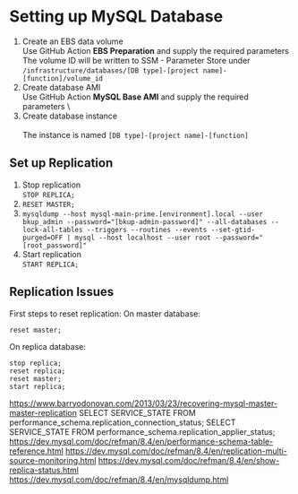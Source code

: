 # Setting up MySQL Database
1. Create an EBS data volume \
Use GitHub Action __EBS Preparation__ and supply the required parameters \
The volume ID will be written to SSM - Parameter Store under ```/infrastructure/databases/[DB type]-[project name]-[function]/volume_id```
2. Create database AMI \
Use GitHub Action __MySQL Base AMI__ and supply the required parameters \
3. Create database instance \
 \
The instance is named ```[DB type]-[project name]-[function]```



## Set up Replication


1. Stop replication \
```STOP REPLICA;```
2. ```RESET MASTER;```
3. ```mysqldump --host mysql-main-prime.[environment].local --user bkup_admin --password="[bkup-admin-password]" --all-databases --lock-all-tables --triggers --routines --events --set-gtid-purged=OFF | mysql --host localhost --user root --password="[root_password]"```
4. Start replication \
```START REPLICA;```


## Replication Issues
First steps to reset replication:
On master database:
```
reset master;
``` 
On replica database:
```
stop replica;
reset replica;
reset master;
start replica;
```



https://www.barryodonovan.com/2013/03/23/recovering-mysql-master-master-replication
SELECT SERVICE_STATE FROM performance_schema.replication_connection_status;
SELECT SERVICE_STATE FROM performance_schema.replication_applier_status;
https://dev.mysql.com/doc/refman/8.4/en/performance-schema-table-reference.html
https://dev.mysql.com/doc/refman/8.4/en/replication-multi-source-monitoring.html
https://dev.mysql.com/doc/refman/8.4/en/show-replica-status.html
https://dev.mysql.com/doc/refman/8.4/en/mysqldump.html
